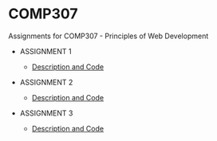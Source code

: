 # COMP307
Assignments for COMP307 - Principles of Web Development

* ASSIGNMENT 1

   * [Description and Code](./ASSIGNMENT1)

* ASSIGNMENT 2

   * [Description and Code](./ASSIGNMENT2)


* ASSIGNMENT 3

   * [Description and Code](./ASSIGNMENT3)
